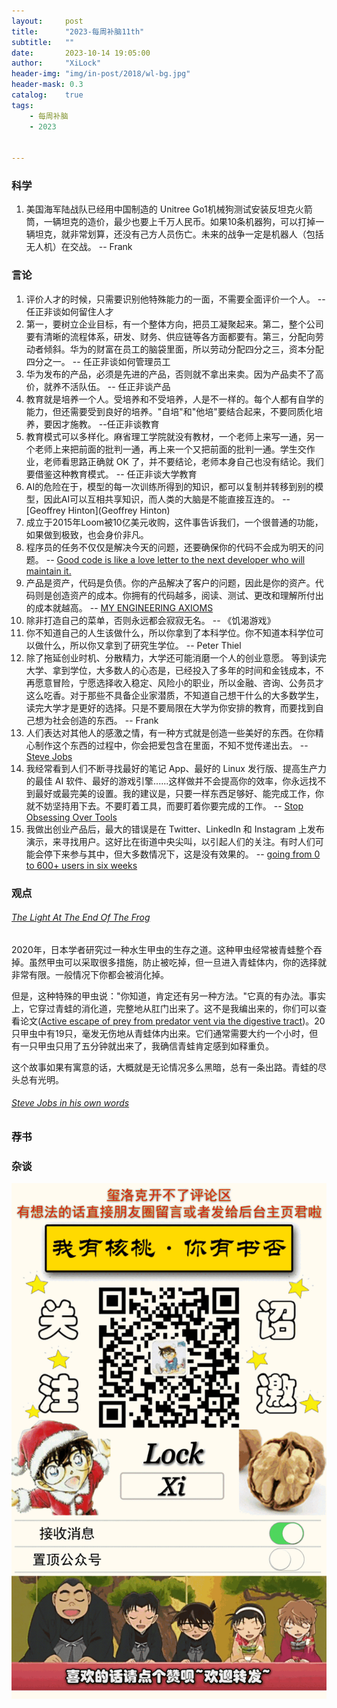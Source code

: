 ```yaml
---
layout:     post
title:      "2023-每周补脑11th"
subtitle:   ""
date:       2023-10-14 19:05:00
author:     "XiLock"
header-img: "img/in-post/2018/wl-bg.jpg"
header-mask: 0.3
catalog:    true
tags:
    - 每周补脑
    - 2023


---
```


### 科学
1. 美国海军陆战队已经用中国制造的 Unitree Go1机械狗测试安装反坦克火箭筒，一辆坦克的造价，最少也要上千万人民币。如果10条机器狗，可以打掉一辆坦克，就非常划算，还没有己方人员伤亡。未来的战争一定是机器人（包括无人机）在交战。 -- Frank


### 言论
1. 评价人才的时候，只需要识别他特殊能力的一面，不需要全面评价一个人。 -- 任正非谈如何留住人才
1. 第一，要树立企业目标，有一个整体方向，把员工凝聚起来。第二，整个公司要有清晰的流程体系，研发、财务、供应链等各方面都要有。第三，分配向劳动者倾斜。华为的财富在员工的脑袋里面，所以劳动分配四分之三，资本分配四分之一。 -- 任正非谈如何管理员工
1. 华为发布的产品，必须是先进的产品，否则就不拿出来卖。因为产品卖不了高价，就养不活队伍。 -- 任正非谈产品
1. 教育就是培养一个人。受培养和不受培养，人是不一样的。每个人都有自学的能力，但还需要受到良好的培养。"自培"和"他培"要结合起来，不要同质化培养，要因才施教。 --任正非谈教育
1. 教育模式可以多样化。麻省理工学院就没有教材，一个老师上来写一通，另一个老师上来把前面的批判一通，再上来一个又把前面的批判一通。学生交作业，老师看思路正确就 OK 了，并不要结论，老师本身自己也没有结论。我们要借鉴这种教育模式。 -- 任正非谈大学教育
1. AI的危险在于，模型的每一次训练所得到的知识，都可以复制并转移到别的模型，因此AI可以互相共享知识，而人类的大脑是不能直接互连的。 -- [Geoffrey Hinton](Geoffrey Hinton)
1. 成立于2015年Loom被10亿美元收购，这件事告诉我们，一个很普通的功能，如果做到极致，也会身价非凡。 
1. 程序员的任务不仅仅是解决今天的问题，还要确保你的代码不会成为明天的问题。 -- [Good code is like a love letter to the next developer who will maintain it.](https://addyosmani.com/blog/good-code/)
1. 产品是资产，代码是负债。你的产品解决了客户的问题，因此是你的资产。代码则是创造资产的成本。你拥有的代码越多，阅读、测试、更改和理解所付出的成本就越高。 -- [MY ENGINEERING AXIOMS](https://martinrue.com/my-engineering-axioms/)
1. 除非打造自己的菜单，否则永远都会寂寂无名。 -- 《饥渴游戏》
1. 你不知道自己的人生该做什么，所以你拿到了本科学位。你不知道本科学位可以做什么，所以你又拿到了研究生学位。 -- Peter Thiel
1. 除了拖延创业时机、分散精力，大学还可能消磨一个人的创业意愿。 等到读完大学、拿到学位，大多数人的心态是，已经投入了多年的时间和金钱成本，不再愿意冒险，宁愿选择收入稳定、风险小的职业，所以金融、咨询、公务员才这么吃香。对于那些不具备企业家潜质，不知道自己想干什么的大多数学生，读完大学才是更好的选择。只是不要局限在大学为你安排的教育，而要找到自己想为社会创造的东西。 -- Frank
1. 人们表达对其他人的感激之情，有一种方式就是创造一些美好的东西。在你精心制作这个东西的过程中，你会把爱包含在里面，不知不觉传递出去。 -- [Steve Jobs](https://thenewstack.io/vim-creator-bram-moolenaars-forgotten-programming-language-zimbu/)
1. 我经常看到人们不断寻找最好的笔记 App、最好的 Linux 发行版、提高生产力的最佳 AI 软件、最好的游戏引擎......这样做并不会提高你的效率，你永远找不到最好或最完美的设置。我的建议是，只要一样东西足够好、能完成工作，你就不妨坚持用下去。不要盯着工具，而要盯着你要完成的工作。 -- [Stop Obsessing Over Tools](https://plug-world.com/posts/stop-obsessing-over-tools/)
1. 我做出创业产品后，最大的错误是在 Twitter、LinkedIn 和 Instagram 上发布演示，来寻找用户。这好比在街道中央尖叫，以引起人们的关注。有时人们可能会停下来参与其中，但大多数情况下，这是没有效果的。 -- [going from 0 to 600+ users in six weeks](https://janvikalra.substack.com/p/going-from-zero-to-600-users)

### 观点
###### [The Light At The End Of The Frog](https://www.patreon.com/posts/91410900)
2020年，日本学者研究过一种水生甲虫的生存之道。这种甲虫经常被青蛙整个吞掉。虽然甲虫可以采取很多措施，防止被吃掉，但一旦进入青蛙体内，你的选择就非常有限。一般情况下你都会被消化掉。

但是，这种特殊的甲虫说："你知道，肯定还有另一种方法。"它真的有办法。事实上，它穿过青蛙的消化道，完整地从肛门出来了。这不是我编出来的，你们可以查看论文([Active escape of prey from predator vent via the digestive tract](https://www.sciencedirect.com/science/article/pii/S0960982220308423))。20只甲虫中有19只，毫发无伤地从青蛙体内出来。它们通常需要大约一个小时，但有一只甲虫只用了五分钟就出来了，我确信青蛙肯定感到如释重负。

这个故事如果有寓意的话，大概就是无论情况多么黑暗，总有一条出路。青蛙的尽头总有光明。

###### [Steve Jobs in his own words](https://book.stevejobsarchive.com/?utm_source=thenewstack&utm_medium=website&utm_content=inline-mention&utm_campaign=platform)

### 荐书


### 杂谈



![](/img/wc-tail.GIF)
